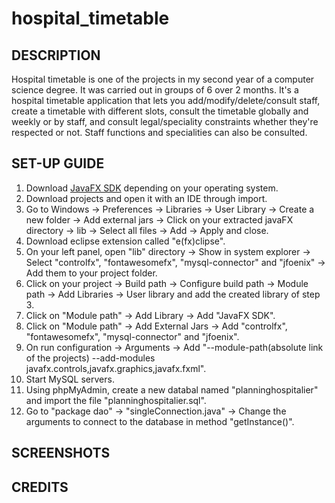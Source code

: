 # hospital_timetable

## DESCRIPTION
Hospital timetable is one of the projects in my second year of a computer science degree.  It was carried out in groups of 6 over 2 months. 
It's a hospital timetable application that lets you add/modify/delete/consult staff, create a timetable with different slots, consult the timetable globally and weekly or by staff, and consult legal/speciality constraints whether they're respected or not. Staff functions and specialities can also be consulted.

## SET-UP GUIDE
1. Download [JavaFX SDK](https://gluonhq.com/products/javafx/) depending on your operating system.
2. Download projects and open it with an IDE through import.
3. Go to Windows -> Preferences -> Libraries -> User Library -> Create a new folder -> Add external jars -> Click on your extracted javaFX directory -> lib -> Select all files -> Add   -> Apply and close.
4. Download eclipse extension called "e(fx)clipse".
5. On your left panel, open "lib" directory -> Show in system explorer -> Select "controlfx", "fontawesomefx", "mysql-connector" and "jfoenix" -> Add them to your project folder.
6. Click on your project -> Build path -> Configure build path -> Module path -> Add Libraries -> User library and add the created library of step 3.
7.  Click on "Module path" -> Add Library -> Add "JavaFX SDK".
8.  Click on "Module path" -> Add External Jars -> Add "controlfx", "fontawesomefx", "mysql-connector" and "jfoenix".
9.  On run configuration -> Arguments -> Add "--module-path(absolute link of the projects) --add-modules javafx.controls,javafx.graphics,javafx.fxml".
10.  Start MySQL servers.
11.  Using phpMyAdmin, create a new databal named "planninghospitalier" and import the file "planninghospitalier.sql".
12.  Go to "package dao" -> "singleConnection.java" -> Change the arguments to connect to the database in method "getInstance()".

## SCREENSHOTS

## CREDITS
